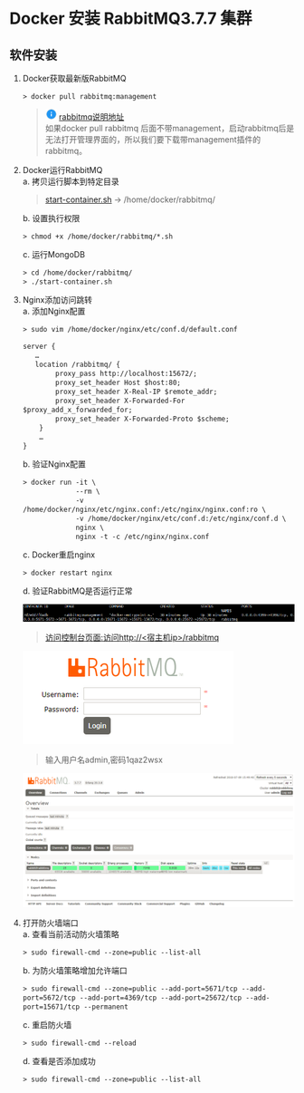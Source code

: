 # Docker 安装 RabbitMQ3.7.7 集群

## 软件安装

1.  Docker获取最新版RabbitMQ<br>

    ```命令
    > docker pull rabbitmq:management
    ```

    > ![info][info] [rabbitmq说明地址][rabbitmq地址]<br>
    > 如果docker pull rabbitmq 后面不带management，启动rabbitmq后是无法打开管理界面的，所以我们要下载带management插件的rabbitmq。

2.  Docker运行RabbitMQ<br>
    a. 拷贝运行脚本到特定目录<br>

    > [start-container.sh](files/11/start-container.sh) -> /home/docker/rabbitmq/<br>

    b. 设置执行权限<br>

    ```命令
    > chmod +x /home/docker/rabbitmq/*.sh
    ```

    c. 运行MongoDB<br>

    ```命令
    > cd /home/docker/rabbitmq/
    > ./start-container.sh
    ```

3.  Nginx添加访问跳转<br>
    a. 添加Nginx配置<br>

    ```命令
    > sudo vim /home/docker/nginx/etc/conf.d/default.conf
    ```

    ```内容
    server {
       …
       location /rabbitmq/ {
            proxy_pass http://localhost:15672/;
            proxy_set_header Host $host:80;
            proxy_set_header X-Real-IP $remote_addr;
            proxy_set_header X-Forwarded-For $proxy_add_x_forwarded_for;
            proxy_set_header X-Forwarded-Proto $scheme;
        }
        …
    }
    ```

    b. 验证Nginx配置<br>

    ```命令
    > docker run -it \
                 --rm \
                 -v /home/docker/nginx/etc/nginx.conf:/etc/nginx/nginx.conf:ro \
                 -v /home/docker/nginx/etc/conf.d:/etc/nginx/conf.d \
                 nginx \
                 nginx -t -c /etc/nginx/nginx.conf
    ```

    c. Docker重启nginx<br>

    ```命令
    > docker restart nginx
    ```

    d. 验证RabbitMQ是否运行正常<br>

    ![第3步-d-1](images/11_3_d_1.png)<br>

    > [访问控制台页面:访问http\://\<宿主机ip>/rabbitmq](http://ep.cn/rabbitmq)<br>

    ![第3步-d-2](images/11_3_d_2.png)<br>

    > 输入用户名admin,密码1qaz2wsx

    ![第3步-d-3](images/11_3_d_3.png)<br>

4. 打开防火墙端口<br>
    a. 查看当前活动防火墙策略<br>

    ```命令
    > sudo firewall-cmd --zone=public --list-all
    ```

    b. 为防火墙策略增加允许端口<br>

    ```命令
    > sudo firewall-cmd --zone=public --add-port=5671/tcp --add-port=5672/tcp --add-port=4369/tcp --add-port=25672/tcp --add-port=15671/tcp --permanent
    ```

    c. 重启防火墙<br>

    ```命令
    > sudo firewall-cmd --reload
    ```

    d. 查看是否添加成功<br>

    ```命令
    > sudo firewall-cmd --zone=public --list-all
    ```

[rabbitmq地址]: https://hub.docker.com/r/library/rabbitmq/
[info]: /images/info.png
